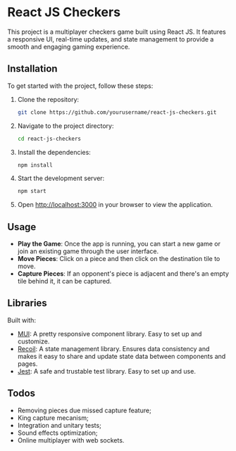 # React JS Checkers

This project is a multiplayer checkers game built using React JS. It features a responsive UI, real-time updates, and state management to provide a smooth and engaging gaming experience.


## Installation

To get started with the project, follow these steps:

1. Clone the repository:
    ```bash
    git clone https://github.com/yourusername/react-js-checkers.git
    ```

2. Navigate to the project directory:
    ```bash
    cd react-js-checkers
    ```

3. Install the dependencies:
    ```bash
    npm install
    ```

4. Start the development server:
    ```bash
    npm start
    ```

5. Open [http://localhost:3000](http://localhost:3000) in your browser to view the application.


## Usage

- **Play the Game**: Once the app is running, you can start a new game or join an existing game through the user interface.
- **Move Pieces**: Click on a piece and then click on the destination tile to move.
- **Capture Pieces**: If an opponent's piece is adjacent and there's an empty tile behind it, it can be captured.


## Libraries
Built with: 
- [MUI](https://mui.com/): A pretty responsive component library. Easy to set up and customize.
- [Recoil](https://recoiljs.org/): A state management library. Ensures data consistency and makes it easy to share and update state data between components and pages.
- [Jest](https://jestjs.io/): A safe and trustable test library. Easy to set up and use.

## Todos
- Removing pieces due missed capture feature;
- King capture mecanism;
- Integration and unitary tests;
- Sound effects optimization;
- Online multiplayer with web sockets.
